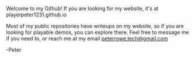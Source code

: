 Welcome to my Github! If you are looking for my website, it's at playerpeter1231.github.io

Most of my public repositories have writeups on my website, so if you are looking for playable demos, you can explore there. Feel free to message me if you need to, or reach me at my email peterrowe.tech@gmail.com

-Peter
